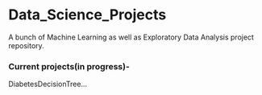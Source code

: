 # Data_Science_Projects
A bunch of Machine Learning as well as Exploratory Data Analysis project repository.

### Current projects(in progress)- 
DiabetesDecisionTree...



